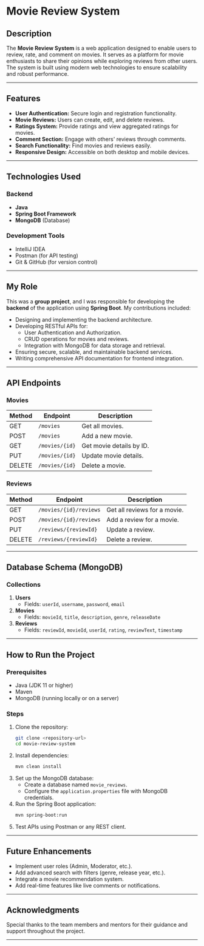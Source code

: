 # Movie Review System

## **Description**
The **Movie Review System** is a web application designed to enable users to review, rate, and comment on movies. It serves as a platform for movie enthusiasts to share their opinions while exploring reviews from other users. The system is built using modern web technologies to ensure scalability and robust performance.

---

## **Features**
- **User Authentication:** Secure login and registration functionality.
- **Movie Reviews:** Users can create, edit, and delete reviews.
- **Ratings System:** Provide ratings and view aggregated ratings for movies.
- **Comment Section:** Engage with others' reviews through comments.
- **Search Functionality:** Find movies and reviews easily.
- **Responsive Design:** Accessible on both desktop and mobile devices.

---

## **Technologies Used**

### **Backend**
- **Java**
- **Spring Boot Framework**
- **MongoDB** (Database)

### **Development Tools**
- IntelliJ IDEA
- Postman (for API testing)
- Git & GitHub (for version control)

---

## **My Role**
This was a **group project**, and I was responsible for developing the **backend** of the application using **Spring Boot**. My contributions included:

- Designing and implementing the backend architecture.
- Developing RESTful APIs for:
  - User Authentication and Authorization.
  - CRUD operations for movies and reviews.
  - Integration with MongoDB for data storage and retrieval.
- Ensuring secure, scalable, and maintainable backend services.
- Writing comprehensive API documentation for frontend integration.

---

## **API Endpoints**

### **Movies**
| Method | Endpoint              | Description                 |
|--------|-----------------------|-----------------------------|
| GET    | `/movies`             | Get all movies.             |
| POST   | `/movies`             | Add a new movie.            |
| GET    | `/movies/{id}`        | Get movie details by ID.     |
| PUT    | `/movies/{id}`        | Update movie details.        |
| DELETE | `/movies/{id}`        | Delete a movie.              |

### **Reviews**
| Method | Endpoint                      | Description                        |
|--------|-------------------------------|------------------------------------|
| GET    | `/movies/{id}/reviews`        | Get all reviews for a movie.       |
| POST   | `/movies/{id}/reviews`        | Add a review for a movie.          |
| PUT    | `/reviews/{reviewId}`         | Update a review.                   |
| DELETE | `/reviews/{reviewId}`         | Delete a review.                   |

---

## **Database Schema (MongoDB)**

### **Collections**
1. **Users**
   - Fields: `userId`, `username`, `password`, `email`
2. **Movies**
   - Fields: `movieId`, `title`, `description`, `genre`, `releaseDate`
3. **Reviews**
   - Fields: `reviewId`, `movieId`, `userId`, `rating`, `reviewText`, `timestamp`

---

## **How to Run the Project**

### **Prerequisites**
- Java (JDK 11 or higher)
- Maven
- MongoDB (running locally or on a server)

### **Steps**
1. Clone the repository:
   ```bash
   git clone <repository-url>
   cd movie-review-system
   ```
2. Install dependencies:
   ```bash
   mvn clean install
   ```
3. Set up the MongoDB database:
   - Create a database named `movie_reviews`.
   - Configure the `application.properties` file with MongoDB credentials.
4. Run the Spring Boot application:
   ```bash
   mvn spring-boot:run
   ```
5. Test APIs using Postman or any REST client.

---

## **Future Enhancements**
- Implement user roles (Admin, Moderator, etc.).
- Add advanced search with filters (genre, release year, etc.).
- Integrate a movie recommendation system.
- Add real-time features like live comments or notifications.

---

## **Acknowledgments**
Special thanks to the team members and mentors for their guidance and support throughout the project.

---

